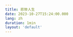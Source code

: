 ```yaml
---
title: 悲惨人生
date: 2023-10-27T15:24:00.000
lang: zh
duration: 1min
layout: 'default'
---
```


<Title />

曾经早6晚11的应试教育真的把我很多美好的品质都毀了，比如自制力，比如主动学习的能力，脱离高中很多年之后，我发现在没有考试的情况下，我不会主动学任何东西。我没有调节生活的能力，找不到绷紧神经和享受生活之问的平衡点。我的生活只有两种模式：累且疲惫，闲但焦虑。
